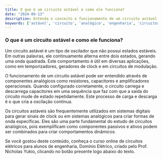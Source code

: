 ```yaml
---
title: O que é um circuito astável e como ele funciona?
date: "2024-09-13"
description: Entenda o conceito e funcionamento de um circuito astável no contexto de circuitos analógicos.
keywords: ['astável', 'circuito', 'analógico', 'engenharia', 'circuitos elétricos']
---
```


### O que é um circuito astável e como ele funciona?

Um circuito astável é um tipo de oscilador que não possui estados estáveis. Em outras palavras, ele continuamente alterna entre dois estados, gerando uma onda quadrada. Este comportamento é útil em diversas aplicações, como em temporizadores, geradores de clock e em circuitos de modulação.

O funcionamento de um circuito astável pode ser entendido através de componentes analógicos como resistores, capacitores e amplificadores operacionais. Quando configurado corretamente, o circuito carrega e descarrega capacitores em uma sequência que faz com que a saída do circuito mude de estado repetidamente. Este processo de carga e descarga é o que cria a oscilação contínua.

Os circuitos astáveis são frequentemente utilizados em sistemas digitais para gerar sinais de clock ou em sistemas analógicos para criar formas de onda específicas. Eles são uma parte fundamental do estudo de circuitos analógicos, pois exemplificam como componentes passivos e ativos podem ser combinados para criar comportamentos dinâmicos.

Se você gostou deste conteúdo, conheça o curso online de circuitos elétricos para alunos de engenharia, Domínio Elétrico, criado pelo Prof. Nicholas Yukio, clicando no botão presente logo abaixo do texto.